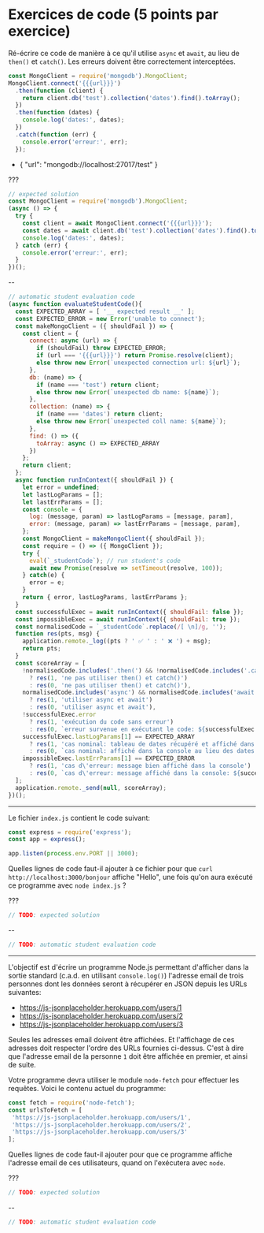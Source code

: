 # Exercices de code (5 points par exercice)

Ré-écrire ce code de manière à ce qu'il utilise `async` et `await`, au lieu de `then()` et `catch()`. Les erreurs doivent être correctement interceptées.

```js
const MongoClient = require('mongodb').MongoClient;
MongoClient.connect('{{{url}}}')
  .then(function (client) {
    return client.db('test').collection('dates').find().toArray();
  })
  .then(function (dates) {
    console.log('dates:', dates);
  })
  .catch(function (err) {
    console.error('erreur:', err);
  });
```

- { "url": "mongodb://localhost:27017/test" }

???

```js
// expected solution
const MongoClient = require('mongodb').MongoClient;
(async () => {
  try {
    const client = await MongoClient.connect('{{{url}}}');
    const dates = await client.db('test').collection('dates').find().toArray();
    console.log('dates:', dates);
  } catch (err) {
    console.error('erreur:', err);
  }
})();
```

--

```js
// automatic student evaluation code
(async function evaluateStudentCode(){
  const EXPECTED_ARRAY = [ '__ expected result __' ];
  const EXPECTED_ERROR = new Error('unable to connect');
  const makeMongoClient = ({ shouldFail }) => {
    const client = {
      connect: async (url) => {
        if (shouldFail) throw EXPECTED_ERROR;
        if (url === '{{{url}}}') return Promise.resolve(client);
        else throw new Error(`unexpected connection url: ${url}`);
      },
      db: (name) => {
        if (name === 'test') return client;
        else throw new Error(`unexpected db name: ${name}`);
      },
      collection: (name) => {
        if (name === 'dates') return client;
        else throw new Error(`unexpected coll name: ${name}`);
      },
      find: () => ({
        toArray: async () => EXPECTED_ARRAY
      })
    };
    return client;
  };
  async function runInContext({ shouldFail }) {
    let error = undefined;
    let lastLogParams = [];
    let lastErrParams = [];
    const console = {
      log: (message, param) => lastLogParams = [message, param],
      error: (message, param) => lastErrParams = [message, param],
    };
    const MongoClient = makeMongoClient({ shouldFail });
    const require = () => ({ MongoClient });
    try {
      eval(`_studentCode`); // run student's code
      await new Promise(resolve => setTimeout(resolve, 100));
    } catch(e) {
      error = e;
    }
    return { error, lastLogParams, lastErrParams };
  }
  const successfulExec = await runInContext({ shouldFail: false });
  const impossibleExec = await runInContext({ shouldFail: true });
  const normalisedCode = `_studentCode`.replace(/[ \n]/g, '');
  function res(pts, msg) {
    application.remote._log((pts ? ' ✅ ' : ' ❌ ') + msg);
    return pts; 
  }
  const scoreArray = [
    !normalisedCode.includes('.then(') && !normalisedCode.includes('.catch(')
      ? res(1, 'ne pas utiliser then() et catch()')
      : res(0, 'ne pas utiliser then() et catch()'),
    normalisedCode.includes('async') && normalisedCode.includes('await')
      ? res(1, 'utiliser async et await')
      : res(0, 'utiliser async et await'),
    !successfulExec.error
      ? res(1, 'exécution du code sans erreur')
      : res(0, `erreur survenue en exécutant le code: ${successfulExec.error}`),
    successfulExec.lastLogParams[1] == EXPECTED_ARRAY
      ? res(1, 'cas nominal: tableau de dates récupéré et affiché dans la console')
      : res(0, `cas nominal: affiché dans la console au lieu des dates: ${successfulExec.lastLogParams[1]}`),
    impossibleExec.lastErrParams[1] == EXPECTED_ERROR
      ? res(1, 'cas d\'erreur: message bien affiché dans la console')
      : res(0, `cas d\'erreur: message affiché dans la console: ${successfulExec.lastErrParams[1]}`),
  ];
  application.remote._send(null, scoreArray);
})();
```


---

Le fichier `index.js` contient le code suivant:

```js
const express = require('express');
const app = express();

app.listen(process.env.PORT || 3000);
```

Quelles lignes de code faut-il ajouter à ce fichier pour que `curl http://localhost:3000/bonjour` affiche "Hello", une fois qu'on aura exécuté ce programme avec `node index.js` ?

???

```js
// TODO: expected solution
```

--

```js
// TODO: automatic student evaluation code
```

---

L'objectif est d'écrire un programme Node.js permettant d'afficher dans la sortie standard (c.a.d. en utilisant `console.log()`) l'adresse email de trois personnes dont les données seront à récupérer en JSON depuis les URLs suivantes:

 - https://js-jsonplaceholder.herokuapp.com/users/1
 - https://js-jsonplaceholder.herokuapp.com/users/2
 - https://js-jsonplaceholder.herokuapp.com/users/3

Seules les adresses email doivent être affichées. Et l'affichage de ces adresses doit respecter l'ordre des URLs fournies ci-dessus. C'est à dire que l'adresse email de la personne `1` doit être affichée en premier, et ainsi de suite.

Votre programme devra utiliser le module `node-fetch` pour effectuer les requêtes. Voici le contenu actuel du programme:

```js
const fetch = require('node-fetch');
const urlsToFetch = [
 'https://js-jsonplaceholder.herokuapp.com/users/1',
 'https://js-jsonplaceholder.herokuapp.com/users/2',
 'https://js-jsonplaceholder.herokuapp.com/users/3'
];
```

Quelles lignes de code faut-il ajouter pour que ce programme affiche l'adresse email de ces utilisateurs, quand on l'exécutera avec `node`.

???

```js
// TODO: expected solution
```

--

```js
// TODO: automatic student evaluation code
```
